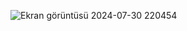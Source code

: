 ![Ekran görüntüsü 2024-07-30 220454](https://github.com/user-attachments/assets/b4e9a307-6220-434c-b090-1e1d1944f847)
